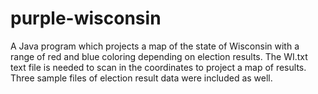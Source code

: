 # purple-wisconsin
A Java program which projects a map of the state of Wisconsin with a range of red and blue coloring depending on election results.
The WI.txt text file is needed to scan in the coordinates to project a map of results.
Three sample files of election result data were included as well.

